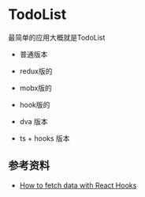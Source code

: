 # TodoList



最简单的应用大概就是TodoList

- 普通版本


- redux版的


- mobx版的


- hook版的
- dva 版本
- ts + hooks 版本





## 参考资料

- [How to fetch data with React Hooks](https://www.robinwieruch.de/react-hooks-fetch-data/)